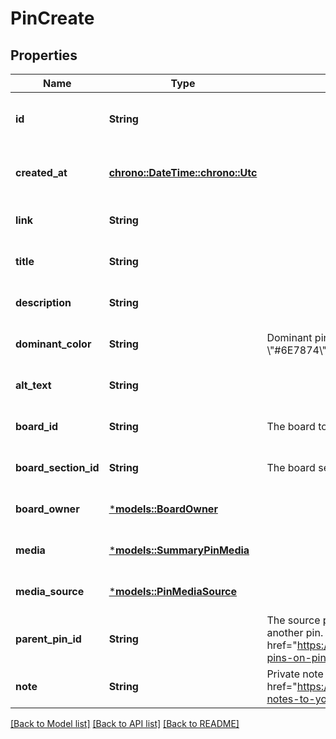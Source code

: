 # PinCreate

## Properties
Name | Type | Description | Notes
------------ | ------------- | ------------- | -------------
**id** | **String** |  | [optional] [readonly] [default to None]
**created_at** | [**chrono::DateTime::<chrono::Utc>**](DateTime.md) |  | [optional] [readonly] [default to None]
**link** | **String** |  | [optional] [default to None]
**title** | **String** |  | [optional] [default to None]
**description** | **String** |  | [optional] [default to None]
**dominant_color** | **String** | Dominant pin color. Hex number, e.g. \\\"#6E7874\\\". | [optional] [default to None]
**alt_text** | **String** |  | [optional] [default to None]
**board_id** | **String** | The board to which this Pin belongs. | [optional] [default to None]
**board_section_id** | **String** | The board section to which this Pin belongs. | [optional] [default to None]
**board_owner** | [***models::BoardOwner**](Board_owner.md) |  | [optional] [default to None]
**media** | [***models::SummaryPinMedia**](SummaryPin_media.md) |  | [optional] [default to None]
**media_source** | [***models::PinMediaSource**](PinMediaSource.md) |  | [optional] [default to None]
**parent_pin_id** | **String** | The source pin id if this pin was saved from another pin. <a href=\"https://help.pinterest.com/article/save-pins-on-pinterest\">Learn more</a>. | [optional] [default to None]
**note** | **String** | Private note for this Pin. <a href=\"https://help.pinterest.com/en/article/add-notes-to-your-pins\">Learn more</a>. | [optional] [default to None]

[[Back to Model list]](../README.md#documentation-for-models) [[Back to API list]](../README.md#documentation-for-api-endpoints) [[Back to README]](../README.md)



